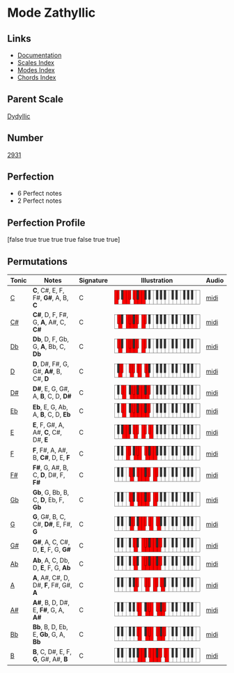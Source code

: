 # Mode Zathyllic

## Links

- [Documentation](index.md)
- [Scales Index](Scales.md)
- [Modes Index](Modes.md)
- [Chords Index](Chords.md)

## Parent Scale

[Dydyllic](ScaleDydyllic.md)

## Number

[2931](https://ianring.com/musictheory/scales/2931)

## Perfection

- 6 Perfect notes
- 2 Perfect notes

## Perfection Profile

[false true true true true false true true]

## Permutations

| Tonic | Notes | Signature | Illustration | Audio |
|-------|-------|-----------|--------------|-------|
| [C](ModeCNaturalZathyllic.md) | **C**, C#, E, F, F#, **G#**, A, B, **C** | C | ![CNaturalZathyllic](ModeCNaturalZathyllic.png) | [midi](https://github.com/edipermadi/music/blob/main/docs/ModeCNaturalZathyllic.mid?raw=true) |
| [C#](ModeCSharpZathyllic.md) | **C#**, D, F, F#, G, **A**, A#, C, **C#** | C | ![CSharpZathyllic](ModeCSharpZathyllic.png) | [midi](https://github.com/edipermadi/music/blob/main/docs/ModeCSharpZathyllic.mid?raw=true) |
| [Db](ModeDFlatZathyllic.md) | **Db**, D, F, Gb, G, **A**, Bb, C, **Db** | C | ![DFlatZathyllic](ModeDFlatZathyllic.png) | [midi](https://github.com/edipermadi/music/blob/main/docs/ModeDFlatZathyllic.mid?raw=true) |
| [D](ModeDNaturalZathyllic.md) | **D**, D#, F#, G, G#, **A#**, B, C#, **D** | C | ![DNaturalZathyllic](ModeDNaturalZathyllic.png) | [midi](https://github.com/edipermadi/music/blob/main/docs/ModeDNaturalZathyllic.mid?raw=true) |
| [D#](ModeDSharpZathyllic.md) | **D#**, E, G, G#, A, **B**, C, D, **D#** | C | ![DSharpZathyllic](ModeDSharpZathyllic.png) | [midi](https://github.com/edipermadi/music/blob/main/docs/ModeDSharpZathyllic.mid?raw=true) |
| [Eb](ModeEFlatZathyllic.md) | **Eb**, E, G, Ab, A, **B**, C, D, **Eb** | C | ![EFlatZathyllic](ModeEFlatZathyllic.png) | [midi](https://github.com/edipermadi/music/blob/main/docs/ModeEFlatZathyllic.mid?raw=true) |
| [E](ModeENaturalZathyllic.md) | **E**, F, G#, A, A#, **C**, C#, D#, **E** | C | ![ENaturalZathyllic](ModeENaturalZathyllic.png) | [midi](https://github.com/edipermadi/music/blob/main/docs/ModeENaturalZathyllic.mid?raw=true) |
| [F](ModeFNaturalZathyllic.md) | **F**, F#, A, A#, B, **C#**, D, E, **F** | C | ![FNaturalZathyllic](ModeFNaturalZathyllic.png) | [midi](https://github.com/edipermadi/music/blob/main/docs/ModeFNaturalZathyllic.mid?raw=true) |
| [F#](ModeFSharpZathyllic.md) | **F#**, G, A#, B, C, **D**, D#, F, **F#** | C | ![FSharpZathyllic](ModeFSharpZathyllic.png) | [midi](https://github.com/edipermadi/music/blob/main/docs/ModeFSharpZathyllic.mid?raw=true) |
| [Gb](ModeGFlatZathyllic.md) | **Gb**, G, Bb, B, C, **D**, Eb, F, **Gb** | C | ![GFlatZathyllic](ModeGFlatZathyllic.png) | [midi](https://github.com/edipermadi/music/blob/main/docs/ModeGFlatZathyllic.mid?raw=true) |
| [G](ModeGNaturalZathyllic.md) | **G**, G#, B, C, C#, **D#**, E, F#, **G** | C | ![GNaturalZathyllic](ModeGNaturalZathyllic.png) | [midi](https://github.com/edipermadi/music/blob/main/docs/ModeGNaturalZathyllic.mid?raw=true) |
| [G#](ModeGSharpZathyllic.md) | **G#**, A, C, C#, D, **E**, F, G, **G#** | C | ![GSharpZathyllic](ModeGSharpZathyllic.png) | [midi](https://github.com/edipermadi/music/blob/main/docs/ModeGSharpZathyllic.mid?raw=true) |
| [Ab](ModeAFlatZathyllic.md) | **Ab**, A, C, Db, D, **E**, F, G, **Ab** | C | ![AFlatZathyllic](ModeAFlatZathyllic.png) | [midi](https://github.com/edipermadi/music/blob/main/docs/ModeAFlatZathyllic.mid?raw=true) |
| [A](ModeANaturalZathyllic.md) | **A**, A#, C#, D, D#, **F**, F#, G#, **A** | C | ![ANaturalZathyllic](ModeANaturalZathyllic.png) | [midi](https://github.com/edipermadi/music/blob/main/docs/ModeANaturalZathyllic.mid?raw=true) |
| [A#](ModeASharpZathyllic.md) | **A#**, B, D, D#, E, **F#**, G, A, **A#** | C | ![ASharpZathyllic](ModeASharpZathyllic.png) | [midi](https://github.com/edipermadi/music/blob/main/docs/ModeASharpZathyllic.mid?raw=true) |
| [Bb](ModeBFlatZathyllic.md) | **Bb**, B, D, Eb, E, **Gb**, G, A, **Bb** | C | ![BFlatZathyllic](ModeBFlatZathyllic.png) | [midi](https://github.com/edipermadi/music/blob/main/docs/ModeBFlatZathyllic.mid?raw=true) |
| [B](ModeBNaturalZathyllic.md) | **B**, C, D#, E, F, **G**, G#, A#, **B** | C | ![BNaturalZathyllic](ModeBNaturalZathyllic.png) | [midi](https://github.com/edipermadi/music/blob/main/docs/ModeBNaturalZathyllic.mid?raw=true) |
